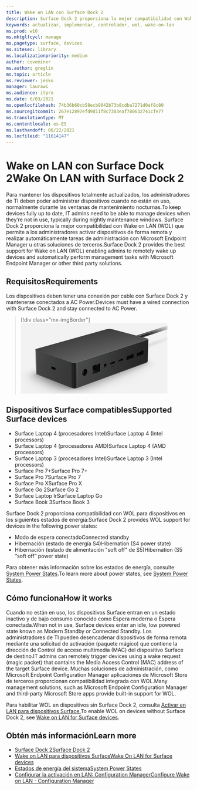 ```yaml
---
title: Wake on LAN con Surface Dock 2
description: Surface Dock 2 proporciona la mejor compatibilidad con Wake on LAN (WOL) que permite a los administradores activar dispositivos de forma remota y realizar automáticamente tareas de administración.
keywords: actualizar, implementar, controlador, wol, wake-on-lan
ms.prod: w10
ms.mktglfcycl: manage
ms.pagetype: surface, devices
ms.sitesec: library
ms.localizationpriority: medium
author: coveminer
ms.author: greglin
ms.topic: article
ms.reviewer: jesko
manager: laurawi
ms.audience: itpro
ms.date: 6/03/2021
ms.openlocfilehash: 74b36b60cb58ecb9042b73b8cdba7271d0af8c80
ms.sourcegitcommit: 267e12897efd9d11f8c7303eaf780632741cfe77
ms.translationtype: MT
ms.contentlocale: es-ES
ms.lasthandoff: 06/22/2021
ms.locfileid: "11614147"
---
```

# <a name="wake-on-lan-with-surface-dock-2"></a><span data-ttu-id="53a83-104">Wake on LAN con Surface Dock 2</span><span class="sxs-lookup"><span data-stu-id="53a83-104">Wake On LAN with Surface Dock 2</span></span>

<span data-ttu-id="53a83-105">Para mantener los dispositivos totalmente actualizados, los administradores de TI deben poder administrar dispositivos cuando no están en uso, normalmente durante las ventanas de mantenimiento nocturnas.</span><span class="sxs-lookup"><span data-stu-id="53a83-105">To keep devices fully up to date, IT admins need to be able to manage devices when they’re not in use, typically during nightly maintenance windows.</span></span> <span data-ttu-id="53a83-106">Surface Dock 2 proporciona la mejor compatibilidad con Wake on LAN (WOL) que permite a los administradores activar dispositivos de forma remota y realizar automáticamente tareas de administración con Microsoft Endpoint Manager u otras soluciones de terceros.</span><span class="sxs-lookup"><span data-stu-id="53a83-106">Surface Dock 2 provides the best support for Wake on LAN (WOL) enabling admins to remotely wake up devices and automatically perform management tasks with Microsoft Endpoint Manager or other third party solutions.</span></span>

## <a name="requirements"></a><span data-ttu-id="53a83-107">Requisitos</span><span class="sxs-lookup"><span data-stu-id="53a83-107">Requirements</span></span>

<span data-ttu-id="53a83-108">Los dispositivos deben tener una conexión por cable con Surface Dock 2 y mantenerse conectados a AC Power.</span><span class="sxs-lookup"><span data-stu-id="53a83-108">Devices must have a wired connection with Surface Dock 2 and stay connected to AC Power.</span></span>

> [!div class="mx-imgBorder"]
> ![Surface Dock 2](images/surface-dock2-angled.png)

## <a name="supported-surface-devices"></a><span data-ttu-id="53a83-110">Dispositivos Surface compatibles</span><span class="sxs-lookup"><span data-stu-id="53a83-110">Supported Surface devices</span></span>

- <span data-ttu-id="53a83-111">Surface Laptop 4 (procesadores Intel)</span><span class="sxs-lookup"><span data-stu-id="53a83-111">Surface Laptop 4 (Intel processors)</span></span>
- <span data-ttu-id="53a83-112">Surface Laptop 4 (procesadores AMD)</span><span class="sxs-lookup"><span data-stu-id="53a83-112">Surface Laptop 4 (AMD processors)</span></span>
- <span data-ttu-id="53a83-113">Surface Laptop 3 (procesadores Intel)</span><span class="sxs-lookup"><span data-stu-id="53a83-113">Surface Laptop 3 (Intel processors)</span></span>
- <span data-ttu-id="53a83-114">Surface Pro 7+</span><span class="sxs-lookup"><span data-stu-id="53a83-114">Surface Pro 7+</span></span>
- <span data-ttu-id="53a83-115">Surface Pro 7</span><span class="sxs-lookup"><span data-stu-id="53a83-115">Surface Pro 7</span></span>
- <span data-ttu-id="53a83-116">Surface Pro X</span><span class="sxs-lookup"><span data-stu-id="53a83-116">Surface Pro X</span></span>
- <span data-ttu-id="53a83-117">Surface Go 2</span><span class="sxs-lookup"><span data-stu-id="53a83-117">Surface Go 2</span></span>
- <span data-ttu-id="53a83-118">Surface Laptop Ir</span><span class="sxs-lookup"><span data-stu-id="53a83-118">Surface Laptop Go</span></span>
- <span data-ttu-id="53a83-119">Surface Book 3</span><span class="sxs-lookup"><span data-stu-id="53a83-119">Surface Book 3</span></span>

<span data-ttu-id="53a83-120">Surface Dock 2 proporciona compatibilidad con WOL para dispositivos en los siguientes estados de energía:</span><span class="sxs-lookup"><span data-stu-id="53a83-120">Surface Dock 2 provides WOL support for devices in the following power states:</span></span>

- <span data-ttu-id="53a83-121">Modo de espera conectado</span><span class="sxs-lookup"><span data-stu-id="53a83-121">Connected standby</span></span>
- <span data-ttu-id="53a83-122">Hibernación (estado de energía S4)</span><span class="sxs-lookup"><span data-stu-id="53a83-122">Hibernation (S4 power state)</span></span>
- <span data-ttu-id="53a83-123">Hibernación (estado de alimentación "soft off" de S5)</span><span class="sxs-lookup"><span data-stu-id="53a83-123">Hibernation (S5 “soft off” power state)</span></span>

<span data-ttu-id="53a83-124">Para obtener más información sobre los estados de energía, consulte [System Power States](/windows/win32/power/system-power-states).</span><span class="sxs-lookup"><span data-stu-id="53a83-124">To learn more about power states, see [System Power States](/windows/win32/power/system-power-states).</span></span>

## <a name="how-it-works"></a><span data-ttu-id="53a83-125">Cómo funciona</span><span class="sxs-lookup"><span data-stu-id="53a83-125">How it works</span></span>

<span data-ttu-id="53a83-126">Cuando no están en uso, los dispositivos Surface entran en un estado inactivo y de bajo consumo conocido como Espera moderna o Espera conectada.</span><span class="sxs-lookup"><span data-stu-id="53a83-126">When not in use, Surface devices enter an idle, low powered state known as Modern Standby or Connected Standby.</span></span> <span data-ttu-id="53a83-127">Los administradores de TI pueden desencadenar dispositivos de forma remota mediante una solicitud de activación (paquete mágico) que contiene la dirección de Control de acceso multimedia (MAC) del dispositivo Surface de destino.</span><span class="sxs-lookup"><span data-stu-id="53a83-127">IT admins can remotely trigger devices using a wake request (magic packet) that contains the Media Access Control (MAC) address of the target Surface device.</span></span> <span data-ttu-id="53a83-128">Muchas soluciones de administración, como Microsoft Endpoint Configuration Manager aplicaciones de Microsoft Store de terceros proporcionan compatibilidad integrada con WOL.</span><span class="sxs-lookup"><span data-stu-id="53a83-128">Many management solutions, such as Microsoft Endpoint Configuration Manager and third-party Microsoft Store apps provide built-in support for WOL.</span></span>

<span data-ttu-id="53a83-129">Para habilitar WOL en dispositivos sin Surface Dock 2, consulta [Activar en LAN para dispositivos Surface.](wake-on-lan-for-surface-devices.md)</span><span class="sxs-lookup"><span data-stu-id="53a83-129">To enable WOL on devices without Surface Dock 2, see [Wake on LAN for Surface devices](wake-on-lan-for-surface-devices.md).</span></span>

## <a name="learn-more"></a><span data-ttu-id="53a83-130">Obtén más información</span><span class="sxs-lookup"><span data-stu-id="53a83-130">Learn more</span></span>

- [<span data-ttu-id="53a83-131">Surface Dock 2</span><span class="sxs-lookup"><span data-stu-id="53a83-131">Surface Dock 2</span></span>](https://www.microsoft.com/p/surface-dock-2-for-business/8q4hgc6kbmdq?)
- [<span data-ttu-id="53a83-132">Wake on LAN para dispositivos Surface</span><span class="sxs-lookup"><span data-stu-id="53a83-132">Wake On LAN for Surface devices</span></span>](wake-on-lan-for-surface-devices.md)
- [<span data-ttu-id="53a83-133">Estados de energía del sistema</span><span class="sxs-lookup"><span data-stu-id="53a83-133">System Power States</span></span>](/windows/win32/power/system-power-states)
- [<span data-ttu-id="53a83-134">Configurar la activación en LAN: Configuration Manager</span><span class="sxs-lookup"><span data-stu-id="53a83-134">Configure Wake on LAN - Configuration Manager</span></span>](/mem/configmgr/core/clients/deploy/configure-wake-on-lan)
